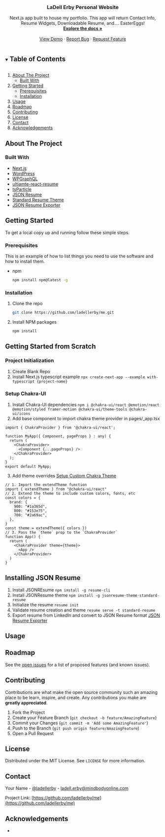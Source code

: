<!--
*** Thanks for checking out the Best-README-Template. If you have a suggestion
*** that would make this better, please fork the repo and create a pull request
*** or simply open an issue with the tag "enhancement".
*** Thanks again! Now go create something AMAZING! :D
***
***
***
*** To avoid retyping too much info. Do a search and replace for the following:
*** techsavagery, tests-cypress, twitter_handle, email, Tech Savagery: Tests - Cypress, Functional tests built to showcase the features and value of the Cypress.io testing framework.
-->

<!-- PROJECT SHIELDS -->
<!--
*** I'm using markdown "reference style" links for readability.
*** Reference links are enclosed in brackets [ ] instead of parentheses ( ).
*** See the bottom of this document for the declaration of the reference variables
*** for contributors-url, forks-url, etc. This is an optional, concise syntax you may use.
*** https://www.markdownguide.org/basic-syntax/#reference-style-links
-->
<!--[![Contributors][contributors-shield]][contributors-url]
[![Forks][forks-shield]][forks-url]
[![Stargazers][stars-shield]][stars-url]
[![Issues][issues-shield]][issues-url]
[![MIT License][license-shield]][license-url]
[![LinkedIn][linkedin-shield]][linkedin-url]-->

<!-- PROJECT LOGO -->
<br />
<p align="center">
  <!-- <a href="">
    <img src="" alt="Logo" width="516" height="120">
  </a> -->

  <h3 align="center">LaDell Erby Personal Website</h3>

  <p align="center">
    Next.js app built to house my portfolio. This app will return Contact Info, Resume Widgets, Downloadable Resume, and.... EasterEggs! 
    <br />
    <a href="https://github.com/ladellerby/me"><strong>Explore the docs »</strong></a>
    <br />
    <br />
    <a href="https://ladellerby.com">View Demo</a>
    ·
    <a href="https://github.com/ladellerby/me/issues">Report Bug</a>
    ·
    <a href="https://github.com/ladellerby/me/issues">Request Feature</a>
  </p>
</p>

<!-- TABLE OF CONTENTS -->
<details open="open">
  <summary><h2 style="display: inline-block">Table of Contents</h2></summary>
  <ol>
    <li>
      <a href="#about-the-project">About The Project</a>
      <ul>
        <li><a href="#built-with">Built With</a></li>
      </ul>
    </li>
    <li>
      <a href="#getting-started">Getting Started</a>
      <ul>
        <li><a href="#prerequisites">Prerequisites</a></li>
        <li><a href="#installation">Installation</a></li>
      </ul>
    </li>
    <li><a href="#usage">Usage</a></li>
    <li><a href="#roadmap">Roadmap</a></li>
    <li><a href="#contributing">Contributing</a></li>
    <li><a href="#license">License</a></li>
    <li><a href="#contact">Contact</a></li>
    <li><a href="#acknowledgements">Acknowledgements</a></li>
  </ol>
</details>

<!-- ABOUT THE PROJECT -->

## About The Project

<!--[![Product Name Screen Shot][product-screenshot]](https://example.com)-->

### Built With

- [Next.js](https://nextjs.org/)
- [WordPress](https://wordpress.com/)
- [WPGraphQL](https://www.wpgraphql.com//)
- [ultiamte-react-resume](https://github.com/welovedevs/react-ultimate-resume)
- [tsParticle](https://github.com/matteobruni/tsparticles)
- [JSON Resume](https://jsonresume.org/)
- [Standard Resume Theme](https://www.npmjs.com/package/jsonresume-theme-standard-resume)
- [JSON Resume Exporter](https://chrome.google.com/webstore/detail/json-resume-exporter/caobgmmcpklomkcckaenhjlokpmfbdec)

<!-- GETTING STARTED -->

## Getting Started

To get a local copy up and running follow these simple steps.

### Prerequisites

This is an example of how to list things you need to use the software and how to install them.

- npm
  ```sh
  npm install npm@latest -g
  ```

### Installation

1. Clone the repo
   ```sh
   git clone https://github.com/ladellerby/me.git
   ```
2. Install NPM packages
   ```sh
   npm install
   ```

## Getting Started from Scratch

### Project Initialization

1. Create Blank Repo
2. Install Next.js typescript example `npx create-next-app --example with-typescript {project-name}`

### Setup Chakra-UI

1. Install Chakra-UI dependencies `npm i @chakra-ui/react @emotion/react @emotion/styled framer-motion @chakra-ui/theme-tools @chakra-ui/icons`
2. Add base component to import chakra theme provider in pages/\_app.tsx

```
import { ChakraProvider } from '@chakra-ui/react';

function MyApp({ Component, pageProps } : any) {
  return (
    <ChakraProvider>
      <Component {...pageProps} />
    </ChakraProvider>
  );
}
export default MyApp;
```

3. Add theme overrides [Setup Custom Chakra Theme](https://chakra-ui.com/docs/theming/customize-theme)

```
// 1. Import the extendTheme function
import { extendTheme } from "@chakra-ui/react"
// 2. Extend the theme to include custom colors, fonts, etc
const colors = {
  brand: {
    900: "#1a365d",
    800: "#153e75",
    700: "#2a69ac",
  },
}
const theme = extendTheme({ colors })
// 3. Pass the `theme` prop to the `ChakraProvider`
function App() {
  return (
    <ChakraProvider theme={theme}>
      <App />
    </ChakraProvider>
  )
}
```

## Installing JSON Resume

1. Install JSONREsume `npm install -g resume-cli`
2. Install JSONResume theme `npm install -g jsonresume-theme-standard-resume`
3. Initialize the resume `resume init`
4. Validate resume creation and theme `resume serve -t standard-resume`
5. Export resume from LinkedIn and convert to JSON Resume format [JSON Resume Exporter](https://chrome.google.com/webstore/detail/json-resume-exporter/caobgmmcpklomkcckaenhjlokpmfbdec)
<!-- USAGE EXAMPLES -->

## Usage

<!--Use this space to show useful examples of how a project can be used. Additional screenshots, code examples and demos work well in this space. You may also link to more resources.

_For more examples, please refer to the [Documentation](https://example.com)_-->

<!-- ROADMAP -->

## Roadmap

See the [open issues](https://github.com/ladellerby/me/issues) for a list of proposed features (and known issues).

<!-- CONTRIBUTING -->

## Contributing

Contributions are what make the open source community such an amazing place to be learn, inspire, and create. Any contributions you make are **greatly appreciated**.

1. Fork the Project
2. Create your Feature Branch (`git checkout -b feature/AmazingFeature`)
3. Commit your Changes (`git commit -m 'Add some AmazingFeature'`)
4. Push to the Branch (`git push origin feature/AmazingFeature`)
5. Open a Pull Request

<!-- LICENSE -->

## License

Distributed under the MIT License. See `LICENSE` for more information.

<!-- CONTACT -->

## Contact

Your Name - [@ladellerby](https://twitter.com/ladellerby) - ladell.erby@mindbodyonline.com

Project Link: [https://github.com/ladellerby/me](https://github.com/ladellerby/me)

<!-- ACKNOWLEDGEMENTS -->

## Acknowledgements

- []()

<!-- MARKDOWN LINKS & IMAGES -->
<!-- https://www.markdownguide.org/basic-syntax/#reference-style-links -->

[contributors-shield]: https://img.shields.io/github/contributors/techsavagery/repo.svg?style=for-the-badge
[contributors-url]: https://github.com/techsavagery/repo/graphs/contributors
[forks-shield]: https://img.shields.io/github/forks/techsavagery/repo.svg?style=for-the-badge
[forks-url]: https://github.com/techsavagery/repo/network/members
[stars-shield]: https://img.shields.io/github/stars/techsavagery/repo.svg?style=for-the-badge
[stars-url]: https://github.com/techsavagery/repo/stargazers
[issues-shield]: https://img.shields.io/github/issues/techsavagery/repo.svg?style=for-the-badge
[issues-url]: https://github.com/techsavagery/repo/issues
[license-shield]: https://img.shields.io/github/license/techsavagery/repo.svg?style=for-the-badge
[license-url]: https://github.com/techsavagery/repo/blob/master/LICENSE.txt
[linkedin-shield]: https://img.shields.io/badge/-LinkedIn-black.svg?style=for-the-badge&logo=linkedin&colorB=555
[linkedin-url]: https://linkedin.com/in/techsavagery

